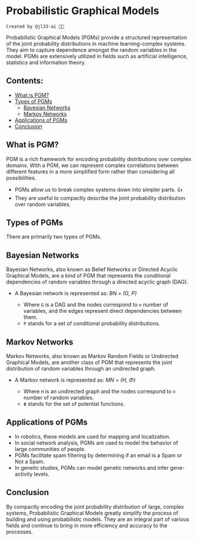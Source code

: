 # Probabilistic Graphical Models
`Created by @jl33-ai 👦🏻`

Probabilistic Graphical Models (PGMs) provide a structured representation of the joint probability distributions in machine learning-complex systems. They aim to capture dependence amongst the random variables in the model. PGMs are extensively utilized in fields such as artificial intelligence, statistics and information theory.

## Contents:

- [What is PGM?](#what_is_PGM)
- [Types of PGMs](#Types_of_PGMs)
    - [Bayesian Networks](#Bayesian_Networks)
    - [Markov Networks](#Markov_Networks)
- [Applications of PGMs](#Applications_of_PGMs)
- [Conclusion](#Conclusion)

<a name="what_is_PGM"/>

## What is PGM?
PGM is a rich framework for encoding probability distributions over complex domains. With a PGM, we can represent complex correlations between different features in a more simplified form rather than considering all possibilities.

- PGMs allow us to break complex systems down into simpler parts. :+1:
- They are useful to compactly describe the joint probability distribution over random variables.

<a name="Types_of_PGMs"/>

## Types of PGMs
There are primarily two types of PGMs.

<a name="Bayesian_Networks"/>

## Bayesian Networks
Bayesian Networks, also known as Belief Networks or Directed Acyclic Graphical Models, are a kind of PGM that represents the conditional dependencies of random variables through a directed acyclic graph (DAG).

- A Bayesian network is represented as: _BN = (G, P)_

    - Where `G` is a DAG and the nodes correspond to `n` number of variables, and the edges represent direct dependencies between them.
    - `P` stands for a set of conditional probability distributions.

<a name="Markov_Networks"/>

## Markov Networks
Markov Networks, also known as Markov Random Fields or Undirected Graphical Models, are another class of PGM that represents the joint distribution of random variables through an undirected graph.

- A Markov network is represented as: _MN = (H, Φ)_

    - Where `H` is an undirected graph and the nodes correspond to `n` number of random variables.
    - `Φ` stands for the set of potential functions. 

<a name="Applications_of_PGMs"/>

## Applications of PGMs
- In robotics, these models are used for mapping and localization.
- In social network analysis, PGMs are used to model the behavior of large communities of people.
- PGMs facilitate spam filtering by determining if an email is a Spam or Not a Spam.
- In genetic studies, PGMs can model genetic networks and infer gene-activity levels.

<a name="Conclusion"/>

## Conclusion
By compactly encoding the joint probability distribution of large, complex systems, Probabilistic Graphical Models greatly simplify the process of building and using probabilistic models. They are an integral part of various fields and continue to bring in more efficiency and accuracy to the processes.
